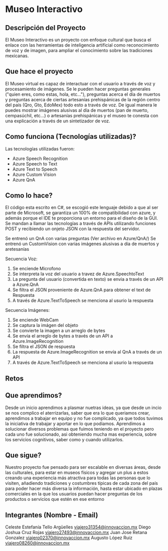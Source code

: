 # Museo Interactivo

## Descripción del Proyecto
El Museo Interactivo es un proyecto con enfoque cultural que busca el enlace con las herramientas de inteligencia artificial como reconocimiento de voz y de imagen, para ampliar el conocimiento sobre las tradiciones mexicanas.

## Que hace el proyecto
El Museo virtual es capaz de interactuar con el usuario a través de voz y procesamiento de imágenes.
Se le pueden hacer preguntas generales ("quien eres, como estas, hola, etc..."), preguntas acerca el día de muertos y preguntas acerca de ciertas artesanías prehispánicas de la región centro del país (Qro, Gto, EdoMex) todo esto a través de voz.
De igual manera le puedes mostrar imágenes alusivas al día de muertos (pan de muerto, cempasúchil, etc...) o artesanías prehispánicas y el museo te conesta con una explicación a través de un sintetizador de voz.


## Como funciona (Tecnologías utilizadas)?

Las tecnologías utilizadas fueron:
  * Azure Speech Recognition
  * Azure Speech to Text
  * Azure Text to Speech
  * Azure Custom Vision
  * Azure QnA
  
 
 ## Como lo hace?
 
El código esta escrito en C#, se escogió este lenguaje debido a que al ser parte de Microsoft, se garantiza un 100% de compatibilidad con azure, y además porque el IDE te proporciona un entorno para el diseño de la GUI.
Se mandan a llamar las tecnologías a través de APIs utilizando funciones POST y recibiendo un onjeto JSON con la respuesta del servidor.

Se entrenó un QnA con varias preguntas (Ver archivo en Azure/QnA/)
Se entrenó un CustomVision con varias imágenes alusivas a día de muertos y aretesanías

Secuencia Voz:
 1) Se enciende Microfono
 2) Se interpreta la voz del usuario a travez de Azure.SpeechtoText
 3) La pregunta del usuario (convertida en texto) se envia a través de un API a Azure.QnA
 4) Se filtra el JSON proveniente de Azure.QnA para obtener el text de Respuesta
 5) A través de Azure.TextToSpeech se menciona al usurio la respuesta
 
 Secuencia Imágenes:
 1) Se enciende WebCam
 2) Se captura la imágen del objeto
 3) Se convierte la imagen a un arreglo de bytes
 4) Se envia el arreglo de bytes a través de un API a Azure.ImageRecognition
 5) Se filtra el JSON de respuesta
 6) La respuesta de Azure.ImageRecognition se envía al QnA a través de un API
 7) A través de Azure.TextToSpeech se menciona al usurio la respuesta
 
 
 ## Retos
 
 
 ## Que aprendimos?
Desde un inicio aprendimos a plasmar nuetras ideas, ya que desde un incio se nos complico el aterrizarlas, saber que era lo que queriamos crear, aprendimos a trabajar en equipo y no fue complicado, ya que todos tuvimos la iniciativa de trabajar y aportar en lo que podiamos.
Aprendimos a solucionar diversos problemas que fuimos teniendo en el proyecto pero cada uno fue solucionado, asi obteniendo mucha mas experiencia, sobre los servicios cognitivos, saber como y cuando utilizarlos.

 ## Que sigue?
Nuestro proyecto fue pensado para ser escalable en diversas áreas, desde las culturales, para estar en museos físicos y agregar un plus a estos creando una experiencia más atractiva para todas las personas que lo visiten, añadiendo tradiciones y costumbres típicas de cada zona del país para poder hacer más diversa la información, hasta estar ubicado en plazas comerciales en la que los usuarios puedan hacer preguntas de los productos o servicios que estén en ese entorno
 
 ## Integrantes (Nombre - Email)
Celeste Estefanía Tello Argüelles  viajero31354@innovaccion.mx
Diego Joshua Cruz Rojas            viajero27493@innovaccion.mx 
Juan Jose Retana Gonzalez          viajero02370@innovaccion.mx 
Augusto López Ruiz                 viajero08260@innovaccion.mx


